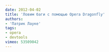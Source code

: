 ```yaml
---
date: 2012-04-02
title: 'Ловим баги с помощью Opera Dragonfly'
authors:
- 'Патрик Лауке'
tags:
- opera
- devtools
vimeo: 53509042
---
```

